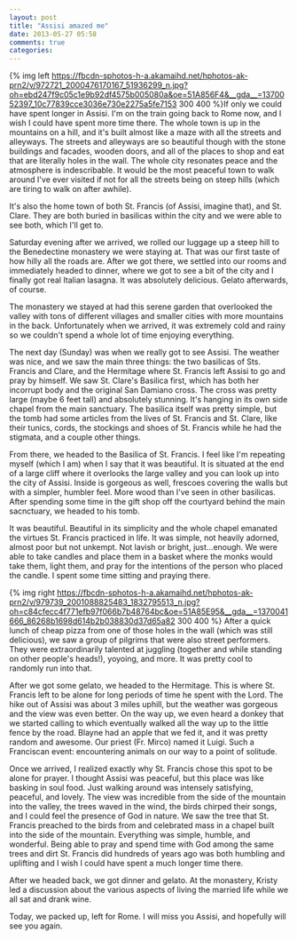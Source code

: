```yaml
---
layout: post
title: "Assisi amazed me"
date: 2013-05-27 05:58
comments: true
categories: 
---
```


{% img left https://fbcdn-sphotos-h-a.akamaihd.net/hphotos-ak-prn2/v/972721_2000476170167_51936299_n.jpg?oh=ebd247f9c05c1e9b92df4575b005080a&oe=51A856F4&__gda__=1370052397_10c77839cce3036e730e2275a5fe7153 300 400 %}If only we could have spent longer in Assisi. I'm on the train going back to Rome now, and I wish I could have spent more time there. The whole town is up in the mountains on a hill, and it's built almost like a maze with all the streets and alleyways. The streets and alleyways are so beautiful though with the stone buildings and facades, wooden doors, and all of the places to shop and eat that are literally holes in the wall. The whole city resonates peace and the atmosphere is indescribable. It would be the most peaceful town to walk around I've ever visited if not for all the streets being on steep hills (which are tiring to walk on after awhile).

It's also the home town of both St. Francis (of Assisi, imagine that), and St. Clare. They are both buried in basilicas within the city and we were able to see both, which I'll get to.

Saturday evening after we arrived, we rolled our luggage up a steep hill to the Benedectine monastery we were staying at. That was our first taste of how hilly all the roads are. After we got there, we settled into our rooms and immediately headed to dinner, where we got to see a bit of the city and I finally got real Italian lasagna. It was absolutely delicious. Gelato afterwards, of course.

The monastery we stayed at had this serene garden that overlooked the valley with tons of different villages and smaller cities with more mountains in the back. Unfortunately when we arrived, it was extremely cold and rainy so we couldn't spend a whole lot of time enjoying everything.

The next day (Sunday) was when we really got to see Assisi. The weather was nice, and we saw the main three things: the two basilicas of Sts. Francis and Clare, and the Hermitage where St. Francis left Assisi to go and pray by himself. We saw St. Clare's Basilica first, which has both her incorrupt body and the original San Damiano cross. The cross was pretty large (maybe 6 feet tall) and absolutely stunning. It's hanging in its own side chapel from the main sanctuary. The basilica itself was pretty simple, but the tomb had some articles from the lives of St. Francis and St. Clare, like their tunics, cords, the stockings and shoes of St. Francis while he had the stigmata, and a couple other things.

From there, we headed to the Basilica of St. Francis. <!--more-->I feel like I'm repeating myself (which I am) when I say that it was beautiful. It is situated at the end of a large cliff where it overlooks the large valley and you can look up into the city of Assisi. Inside is gorgeous as well, frescoes covering the walls but with a simpler, humbler feel. More wood than I've seen in other basilicas. After spending some time in the gift shop off the courtyard behind the main sacnctuary, we headed to his tomb.

It was beautiful. Beautiful in its simplicity and the whole chapel emanated the virtues St. Francis practiced in life. It was simple, not heavily adorned, almost poor but not unkempt. Not lavish or bright, just...enough. We were able to take candles and place them in a basket where the monks would take them, light them, and pray for the intentions of the person who placed the candle. I spent some time sitting and praying there.

{% img right https://fbcdn-sphotos-h-a.akamaihd.net/hphotos-ak-prn2/v/979739_2001088825483_1832795513_n.jpg?oh=c84cfecc4f771efb97f066b7b48764bc&oe=51A85E95&__gda__=1370041666_86268b1698d614b2b038830d37d65a82 300 400 %} After a quick lunch of cheap pizza from one of those holes in the wall (which was still delicious), we saw a group of pilgrims that were also street performers. They were extraordinarily talented at juggling (together and while standing on other people's heads!), yoyoing, and more. It was pretty cool to randomly run into that.

After we got some gelato, we headed to the Hermitage. This is where St. Francis left to be alone for long periods of time he spent with the Lord. The hike out of Assisi was about 3 miles uphill, but the weather was gorgeous and the view was even better. On the way up, we even heard a donkey that we started calling to which eventually walked all the way up to the little fence by the road. Blayne had an apple that we fed it, and it was pretty random and awesome. Our priest (Fr. Mirco) named it Luigi. Such a Franciscan event: encountering animals on our way to a point of solitude.

Once we arrived, I realized exactly why St. Francis chose this spot to be alone for prayer. I thought Assisi was peaceful, but this place was like basking in soul food. Just walking around was intensely satisfying, peaceful, and lovely. The view was incredible from the side of the mountain into the valley, the trees waved in the wind, the birds chirped their songs, and I could feel the presence of God in nature. We saw the tree that St. Francis preached to the birds from and celebrated mass in a chapel built into the side of the mountain. Everything was simple, humble, and wonderful. Being able to pray and spend time with God among the same trees and dirt St. Francis did hundreds of years ago was both humbling and uplifting and I wish I could have spent a much longer time there.

After we headed back, we got dinner and gelato. At the monastery, Kristy led a discussion about the various aspects of living the married life while we all sat and drank wine.

Today, we packed up, left for Rome. I will miss you Assisi, and hopefully will see you again.

